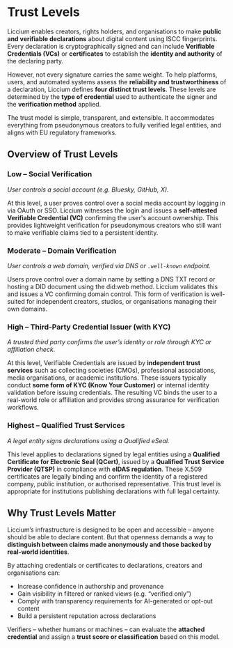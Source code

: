 # Trust Levels

Liccium enables creators, rights holders, and organisations to make **public and verifiable declarations** about digital content using ISCC fingerprints. Every declaration is cryptographically signed and can include **Verifiable Credentials (VCs)** or **certificates** to establish the **identity and authority** of the declaring party.

However, not every signature carries the same weight. To help platforms, users, and automated systems assess the **reliability and trustworthiness** of a declaration, Liccium defines **four distinct trust levels**. These levels are determined by the **type of credential** used to authenticate the signer and the **verification method** applied.

The trust model is simple, transparent, and extensible. It accommodates everything from pseudonymous creators to fully verified legal entities, and aligns with EU regulatory frameworks.

## Overview of Trust Levels

### **Low – Social Verification**

_User controls a social account (e.g. Bluesky, GitHub, X)._

At this level, a user proves control over a social media account by logging in via OAuth or SSO. Liccium witnesses the login and issues a **self-attested Verifiable Credential (VC)** confirming the user's account ownership. This provides lightweight verification for pseudonymous creators who still want to make verifiable claims tied to a persistent identity.

### **Moderate – Domain Verification**

_User controls a web domain, verified via DNS or `.well-known` endpoint._

Users prove control over a domain name by setting a DNS TXT record or hosting a DID document using the did:web method. Liccium validates this and issues a VC confirming domain control. This form of verification is well-suited for independent creators, studios, or organisations managing their own domains.

### **High – Third-Party Credential Issuer (with KYC)**

_A trusted third party confirms the user’s identity or role through KYC or affiliation check._

At this level, Verifiable Credentials are issued by **independent trust services** such as collecting societies (CMOs), professional associations, media organisations, or academic institutions. These issuers typically conduct **some form of KYC (Know Your Customer)** or internal identity validation before issuing credentials. The resulting VC binds the user to a real-world role or affiliation and provides strong assurance for verification workflows.

### **Highest – Qualified Trust Services**

_A legal entity signs declarations using a Qualified eSeal._

This level applies to declarations signed by legal entities using a **Qualified Certificate for Electronic Seal (QCert)**, issued by a **Qualified Trust Service Provider (QTSP)** in compliance with **eIDAS regulation**. These X.509 certificates are legally binding and confirm the identity of a registered company, public institution, or authorised representative. This trust level is appropriate for institutions publishing declarations with full legal certainty.

## Why Trust Levels Matter

Liccium’s infrastructure is designed to be open and accessible – anyone should be able to declare content. But that openness demands a way to **distinguish between claims made anonymously and those backed by real-world identities**.

By attaching credentials or certificates to declarations, creators and organisations can:

* Increase confidence in authorship and provenance
* Gain visibility in filtered or ranked views (e.g. “verified only”)
* Comply with transparency requirements for AI-generated or opt-out content
* Build a persistent reputation across declarations

Verifiers – whether humans or machines – can evaluate the **attached credential** and assign a **trust score or classification** based on this model.
